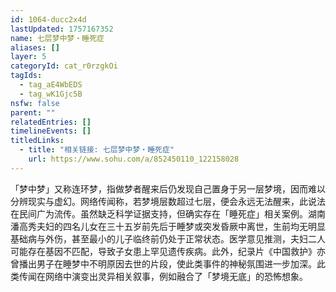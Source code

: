```yaml
---
id: 1064-ducc2x4d
lastUpdated: 1757167352
name: 七层梦中梦・睡死症
aliases: []
layer: 5
categoryId: cat_r0rzgkOi
tagIds:
  - tag_aE4WbEDS
  - tag_wK1Gjc5B
nsfw: false
parent: ""
relatedEntries: []
timelineEvents: []
titledLinks:
  - title: "相关链接: 七层梦中梦・睡死症"
    url: https://www.sohu.com/a/852450110_122158028
---
```


「梦中梦」又称连环梦，指做梦者醒来后仍发现自己置身于另一层梦境，因而难以分辨现实与虚幻。网络传闻称，若梦境层数超过七层，便会永远无法醒来，此说法在民间广为流传。虽然缺乏科学证据支持，但确实存在「睡死症」相关案例。湖南潘高秀夫妇的四名儿女在三十五岁前先后于睡梦或突发昏厥中离世，生前均无明显基础病与外伤，甚至最小的儿子临终前仍处于正常状态。医学意见推测，夫妇二人可能存在基因不匹配，导致子女患上罕见遗传疾病。此外，纪录片《中国救护》亦曾播出男子在睡梦中不明原因去世的片段，使此类事件的神秘氛围进一步加深。此类传闻在网络中演变出灵异相关叙事，例如融合了「梦境无底」的恐怖想象。